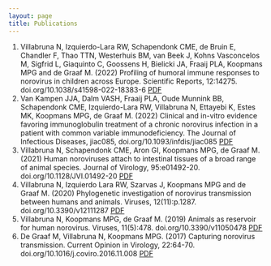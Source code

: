 ```yaml
---
layout: page
title: Publications
---
```

1. Villabruna N, Izquierdo-Lara RW, Schapendonk CME, de Bruin E, Chandler F, Thao TTN, Westerhuis BM, van Beek J, Kohns Vasconcelos M, Sigfrid L, Giaquinto C, Goossens H, Bielicki JA, Fraaij PLA, Koopmans MPG and de Graaf M. (2022) Profiling of humoral immune responses to norovirus in children across Europe. Scientific Reports, 12:14275. doi.org/10.1038/s41598-022-18383-6 [PDF](publications/Villabruna_2022_SciRep.pdf)
1. Van Kampen JJA, Dalm VASH, Fraaij PLA, Oude Munnink BB, Schapendonk CME, Izquierdo-Lara RW, Villabruna N, Ettayebi K, Estes MK, Koopmans MPG, de Graaf M. (2022) Clinical and in-vitro evidence favoring immunoglobulin treatment of a chronic norovirus infection in a patient with common variable immunodeficiency. The Journal of Infectious Diseases, jiac085, doi.org/10.1093/infdis/jiac085 [PDF](publications/vanKampen_2022_JID.pdf)
1. Villabruna N, Schapendonk CME, Aron GI, Koopmans MPG, de Graaf M. (2021) Human noroviruses attach to intestinal tissues of a broad range of animal species. Journal of Virology, 95:e01492-20. doi.org/10.1128/JVI.01492-20 [PDF](publications/Villabruna_2021_JVI.pdf)
1. Villabruna N, Izquierdo Lara RW, Szarvas J, Koopmans MPG and de Graaf M. (2020) Phylogenetic investigation of norovirus transmission between humans and animals. Viruses, 12(11):p.1287. doi.org/10.3390/v12111287 [PDF](publications/Villabruna_2020_viruses.pdf)
1. Villabruna N, Koopmans MPG, de Graaf M. (2019) Animals as reservoir for human norovirus. Viruses, 11(5):478. doi.org/10.3390/v11050478 [PDF](publications/Villabruna_2019_viruses.pdf)
1. De Graaf M, Villabruna N, Koopmans MPG. (2017) Capturing norovirus transmission. Current Opinion in Virology, 22:64-70. doi.org/10.1016/j.coviro.2016.11.008 [PDF](publications/deGraaf_2017_CurrOpinVirol.pdf)

